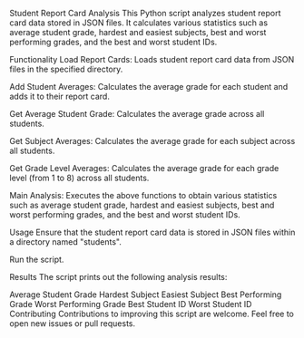 Student Report Card Analysis
This Python script analyzes student report card data stored in JSON files. It calculates various statistics such as average student grade, hardest and easiest subjects, best and worst performing grades, and the best and worst student IDs.

Functionality
Load Report Cards: Loads student report card data from JSON files in the specified directory.

Add Student Averages: Calculates the average grade for each student and adds it to their report card.

Get Average Student Grade: Calculates the average grade across all students.

Get Subject Averages: Calculates the average grade for each subject across all students.

Get Grade Level Averages: Calculates the average grade for each grade level (from 1 to 8) across all students.

Main Analysis: Executes the above functions to obtain various statistics such as average student grade, hardest and easiest subjects, best and worst performing grades, and the best and worst student IDs.

Usage
Ensure that the student report card data is stored in JSON files within a directory named "students".

Run the script.

Results
The script prints out the following analysis results:

Average Student Grade
Hardest Subject
Easiest Subject
Best Performing Grade
Worst Performing Grade
Best Student ID
Worst Student ID
Contributing
Contributions to improving this script are welcome. Feel free to open new issues or pull requests.
